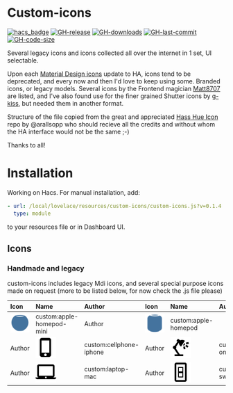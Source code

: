 # Custom-icons

[![hacs_badge](https://img.shields.io/badge/HACS-Custom-41BDF5.svg)](https://github.com/hacs/integration)
[![GH-release](https://img.shields.io/github/v/release/Mariusthvdb/custom-icons.svg?style=flat-square)](https://github.com/Mariusthvdb/custom-icons/releases)
[![GH-downloads](https://img.shields.io/github/downloads/Mariusthvdb/custom-icons/total?style=flat-square)](https://github.com/Mariusthvdb/custom-icons/releases)
[![GH-last-commit](https://img.shields.io/github/last-commit/Mariusthvdb/custom-icons.svg?style=flat-square)](https://github.com/Mariusthvdb/custom-icons/commits/master)
[![GH-code-size](https://img.shields.io/github/languages/code-size/Mariusthvdb/custom-icons.svg?color=red&style=flat-square)](https://github.com/Mariusthvdb/custom-icons)

Several legacy icons and icons collected all over the internet in 1 set, UI selectable.

Upon each [Material Design icons](http://materialdesignicons.com) update to HA, icons tend to be deprecated, and every now and then I'd love to keep using some. Branded icons, or legacy models. 
Several icons by the Frontend magician [Matt8707](https://github.com/matt8707/hass-config) are listed, and I've also found use for the finer grained Shutter icons by [g-kiss](https://github.com/g-kiss/Home-Assistant-custom-shutter-icons), but needed them in another format.

Structure of the file copied from the great and appreciated [Hass Hue Icon](https://github.com/arallsopp/hass-hue-icons) repo by @arallsopp who should recieve all the credits and without whom the HA interface would not be the same ;-)

Thanks to all!

# Installation
Working on Hacs. For manual installation, add:

```yaml
- url: /local/lovelace/resources/custom-icons/custom-icons.js?v=0.1.4
  type: module
```

to your resources file or in Dashboard UI.

## Icons

### Handmade and legacy

custom-icons includes legacy Mdi icons, and several special purpose icons made on request
(more to be listed below, for now check the .js file please)

[//]: # (Start Custom Icons)

| Icon | Name | Author | Icon | Name | Author |
| :--- | :--- | :--- | :--- | :--- | :--- |
| ![custom:apple-homepod-mini](https://raw.githubusercontent.com/mariusthvdb/custom-icons/main/docs/svgs/apple-homepod-mini.svg)| custom:apple-homepod-mini | Author | ![custom:apple-homepod](https://raw.githubusercontent.com/mariusthvdb/custom-icons/main/docs/svgs/apple-homepod.svg)| custom:apple-homepod 
| Author | ![custom:cellphone-iphone](https://raw.githubusercontent.com/mariusthvdb/custom-icons/main/docs/svgs/cellphone-iphone.svg)| custom:cellphone-iphone | Author | ![custom:desklamp-on](https://raw.githubusercontent.com/mariusthvdb/custom-icons/main/docs/svgs/desklamp-on.svg)| custom:desklamp-on  
| Author | ![custom:laptop-mac](https://raw.githubusercontent.com/mariusthvdb/custom-icons/main/docs/svgs/laptop-mac.svg)| custom:laptop-mac | Author | ![custom:light-switch](https://raw.githubusercontent.com/mariusthvdb/custom-icons/main/docs/svgs/light-switch.svg)| custom:light-switch | Author |



[//]: # (End Custom Icons)

